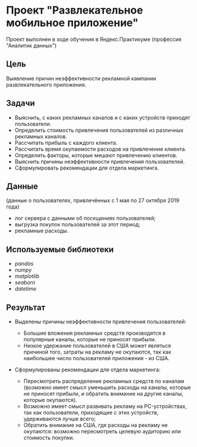 # Проект "Развлекательное мобильное приложение"
Проект выполнен в ходе обучения в Яндекс.Практикуме (профессия "Аналитик данных") 

## Цель
Выявление причин неэффективности рекламной кампании развлекательного приложения.

## Задачи
* Выяснить, с каких рекламных каналов и с каких устройств приходят пользователи.
* Определить стоимость привлечения пользователей из различных рекламных каналов.
* Рассчитать прибыль с каждого клиента.
* Рассчитать время окупаемости расходов на привлечение клиента.
* Определить факторы, которые мешают привлечению клиентов.
* Выяснить причины неэффективности привлечения пользователей.
* Сформулировать рекомендации для отдела маркетинга.

## Данные
(данные о пользователях, привлечённых с 1 мая по 27 октября 2019 года)

* лог сервера с данными об посещениях пользователей;
* выгрузка покупок пользователей за этот период;
* рекламные расходы.

## Используемые библиотеки
* *pandas*
* *numpy*
* *matplotlib*
* *seaborn*
* *datetime*

## Результат
* Выделены причины неэффективности привлечения пользователей:

	* Большие вложения рекламных средств производятся в популярные каналы, которые не приносят прибыли.
	* Низкое удержание пользователей в США может являться причиной того, затраты на рекламу не окупаются, так как наибольшее число пользователей приложения - из США.

* Сформулированы рекомендации для отдела маркетинга:

	* Пересмотреть распределение рекламных средств по каналам (возможно имеет смысл уменьшить расходы на каналы, которые не приносят прибыли, и обратить внимание на другие каналы, которые окупаются).
	* Возможно имеет смысл развивать рекламу на PC-устройствах, так как пользователи, приходящие с этих устройств, удерживаются лучше всего;
	* Обратить внимание на США, где расходы на рекламу не окупаются: возможно пересмотреть целевую аудиторию или стоимость покупки.